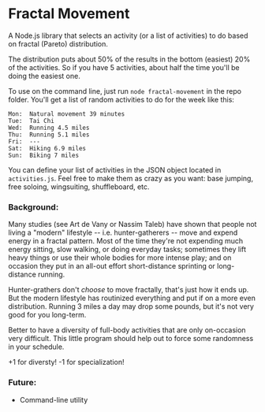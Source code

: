 # Fractal Movement

A Node.js library that selects an activity (or a list of activities) to do based on fractal (Pareto) distribution.

The distribution puts about 50% of the results in the bottom (easiest) 20% of the activities. So if you have 5 activities, about half the time you'll be doing the easiest one.

To use on the command line, just run `node fractal-movement` in the repo folder. You'll get a list of random activities to do for the week like this:

```
Mon:  Natural movement 39 minutes
Tue:  Tai Chi
Wed:  Running 4.5 miles
Thu:  Running 5.1 miles
Fri:  ---
Sat:  Hiking 6.9 miles
Sun:  Biking 7 miles
```

You can define your list of activities in the JSON object located in `activities.js`. Feel free to make them as crazy as you want: base jumping, free soloing, wingsuiting, shuffleboard, etc.

### Background:

Many studies (see Art de Vany or Nassim Taleb) have shown that people not living a "modern" lifestyle -- i.e. hunter-gatherers -- move and expend energy in a fractal pattern. Most of the time they're not expending much energy sitting, slow walking, or doing everyday tasks; sometimes they lift heavy things or use their whole bodies for more intense play; and on occasion they put in an all-out effort short-distance sprinting or long-distance running.

Hunter-grathers don't *choose* to move fractally, that's just how it ends up. But the modern lifestyle has routinized everything and put if on a more even distribution. Running 3 miles a day may drop some pounds, but it's not very good for you long-term.

Better to have a diversity of full-body activities that are only on-occasion very difficult. This little program should help out to force some randomness in your schedule.

+1 for diversty! -1 for specialization!

### Future:

* Command-line utility
